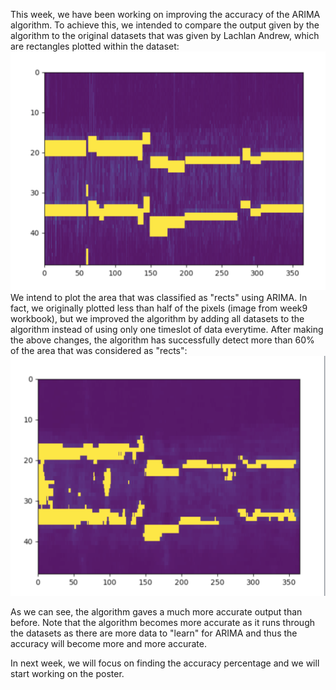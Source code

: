 This week, we have been working on improving the accuracy of the ARIMA algorithm. To achieve this, we intended to compare the output given by the algorithm to the original datasets that was given by Lachlan Andrew, which are rectangles plotted within the dataset:
![savedrect img](/images/saverect.png)
We intend to plot the area that was classified as "rects" using ARIMA. In fact, we originally plotted less than half of the pixels (image from week9 workbook), but we improved the algorithm by adding all datasets to the algorithm instead of using only one timeslot of data everytime. After making the above changes, the algorithm has successfully detect more than 60% of the area that was considered as "rects":
![improvedrect img](/images/improved.png)

As we can see, the algorithm gaves a much more accurate output than before. Note that the algorithm becomes more accurate as it runs through the datasets as there are more data to "learn" for ARIMA and thus the accuracy will become more and more accurate.

In next week, we will focus on finding the accuracy percentage and we will start working on the poster.
